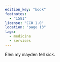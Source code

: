 ```yaml
---
edition_key: "book"
footnotes:
  - "1581"
license: "CC0 1.0"
location: "page 13"
tags:
  - medicine
  - services
---
```

Elen
my mayden fell sick.
